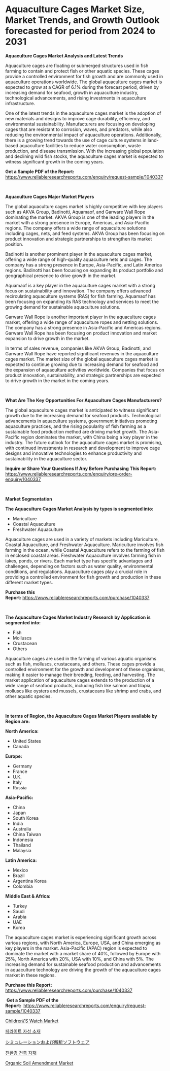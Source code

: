 <p><h1>Aquaculture Cages Market Size, Market Trends, and Growth Outlook forecasted for period from 2024 to 2031</h1></p><p><strong>Aquaculture Cages Market Analysis and Latest Trends</strong></p>
<p><p>Aquaculture cages are floating or submerged structures used in fish farming to contain and protect fish or other aquatic species. These cages provide a controlled environment for fish growth and are commonly used in aquaculture operations worldwide. The global aquaculture cages market is expected to grow at a CAGR of 6.1% during the forecast period, driven by increasing demand for seafood, growth in aquaculture industry, technological advancements, and rising investments in aquaculture infrastructure.</p><p>One of the latest trends in the aquaculture cages market is the adoption of new materials and designs to improve cage durability, efficiency, and environmental sustainability. Manufacturers are focusing on developing cages that are resistant to corrosion, waves, and predators, while also reducing the environmental impact of aquaculture operations. Additionally, there is a growing trend towards the use of cage culture systems in land-based aquaculture facilities to reduce water consumption, waste production, and disease transmission. With the increasing global population and declining wild fish stocks, the aquaculture cages market is expected to witness significant growth in the coming years.</p></p>
<p><strong>Get a Sample PDF of the Report:&nbsp;</strong> <a href="https://www.reliableresearchreports.com/enquiry/request-sample/1040337">https://www.reliableresearchreports.com/enquiry/request-sample/1040337</a></p>
<p>&nbsp;</p>
<p><strong>Aquaculture Cages Major Market Players</strong></p>
<p><p>The global aquaculture cages market is highly competitive with key players such as AKVA Group, Badinotti, Aquamaof, and Garware Wall Rope dominating the market. AKVA Group is one of the leading players in the market with a strong presence in Europe, Americas, and Asia-Pacific regions. The company offers a wide range of aquaculture solutions including cages, nets, and feed systems. AKVA Group has been focusing on product innovation and strategic partnerships to strengthen its market position.</p><p>Badinotti is another prominent player in the aquaculture cages market, offering a wide range of high-quality aquaculture nets and cages. The company has a strong presence in Europe, Asia-Pacific, and Latin America regions. Badinotti has been focusing on expanding its product portfolio and geographical presence to drive growth in the market.</p><p>Aquamaof is a key player in the aquaculture cages market with a strong focus on sustainability and innovation. The company offers advanced recirculating aquaculture systems (RAS) for fish farming. Aquamaof has been focusing on expanding its RAS technology and services to meet the growing demand for sustainable aquaculture solutions.</p><p>Garware Wall Rope is another important player in the aquaculture cages market, offering a wide range of aquaculture ropes and netting solutions. The company has a strong presence in Asia-Pacific and Americas regions. Garware Wall Rope has been focusing on product innovation and market expansion to drive growth in the market.</p><p>In terms of sales revenue, companies like AKVA Group, Badinotti, and Garware Wall Rope have reported significant revenues in the aquaculture cages market. The market size of the global aquaculture cages market is expected to continue growing due to increasing demand for seafood and the expansion of aquaculture activities worldwide. Companies that focus on product innovation, sustainability, and strategic partnerships are expected to drive growth in the market in the coming years.</p></p>
<p>&nbsp;</p>
<p><strong>What Are The Key Opportunities For Aquaculture Cages Manufacturers?</strong></p>
<p><p>The global aquaculture cages market is anticipated to witness significant growth due to the increasing demand for seafood products. Technological advancements in aquaculture systems, government initiatives promoting aquaculture practices, and the rising popularity of fish farming as a sustainable food production method are driving market growth. The Asia-Pacific region dominates the market, with China being a key player in the industry. The future outlook for the aquaculture cages market is promising, with continued investments in research and development to improve cage designs and innovative technologies to enhance productivity and sustainability in the aquaculture sector.</p></p>
<p><strong>Inquire or Share Your Questions If Any Before Purchasing This Report:</strong> <a href="https://www.reliableresearchreports.com/enquiry/pre-order-enquiry/1040337">https://www.reliableresearchreports.com/enquiry/pre-order-enquiry/1040337</a></p>
<p>&nbsp;</p>
<p><strong>Market Segmentation</strong></p>
<p><strong>The Aquaculture Cages Market Analysis by types is segmented into:</strong></p>
<p><ul><li>Mariculture</li><li>Coastal Aquaculture</li><li>Freshwater Aquaculture</li></ul></p>
<p><p>Aquaculture cages are used in a variety of markets including Mariculture, Coastal Aquaculture, and Freshwater Aquaculture. Mariculture involves fish farming in the ocean, while Coastal Aquaculture refers to the farming of fish in enclosed coastal areas. Freshwater Aquaculture involves farming fish in lakes, ponds, or rivers. Each market type has specific advantages and challenges, depending on factors such as water quality, environmental conditions, and regulations. Aquaculture cages play a crucial role in providing a controlled environment for fish growth and production in these different market types.</p></p>
<p><strong>Purchase this Report:&nbsp;</strong><a href="https://www.reliableresearchreports.com/purchase/1040337">https://www.reliableresearchreports.com/purchase/1040337</a></p>
<p>&nbsp;</p>
<p><strong>The Aquaculture Cages Market Industry Research by Application is segmented into:</strong></p>
<p><ul><li>Fish</li><li>Molluscs</li><li>Crustacean</li><li>Others</li></ul></p>
<p><p>Aquaculture cages are used in the farming of various aquatic organisms such as fish, molluscs, crustaceans, and others. These cages provide a controlled environment for the growth and development of these organisms, making it easier to manage their breeding, feeding, and harvesting. The market application of aquaculture cages extends to the production of a wide range of seafood products, including fish like salmon and tilapia, molluscs like oysters and mussels, crustaceans like shrimp and crabs, and other aquatic species.</p></p>
<p>&nbsp;</p>
<p><strong>In terms of Region, the Aquaculture Cages Market Players available by Region are:</strong></p>
<p>
    <p> <strong> North America: </strong>
        <ul>
            <li>United States</li>
            <li>Canada</li>
        </ul>
        </p> 
    <p> <strong> Europe: </strong>
        <ul>
            <li>Germany</li>
            <li>France</li>
            <li>U.K.</li>
            <li>Italy</li>
            <li>Russia</li>
        </ul>
        </p> 
    <p> <strong> Asia-Pacific: </strong>
        <ul>
            <li>China</li>
            <li>Japan</li>
            <li>South Korea</li>
            <li>India</li>
            <li>Australia</li>
            <li>China Taiwan</li>
            <li>Indonesia</li>
            <li>Thailand</li>
            <li>Malaysia</li>
        </ul>
        </p> 
    <p> <strong> Latin America: </strong>
        <ul>
            <li>Mexico</li>
            <li>Brazil</li>
            <li>Argentina Korea</li>
            <li>Colombia</li>
        </ul>
        </p> 
    <p> <strong> Middle East & Africa: </strong>
        <ul>
            <li>Turkey</li>
            <li>Saudi</li>
            <li>Arabia</li>
            <li>UAE</li>
            <li>Korea</li>
        </ul>
    </p>
    </p>
<p><p>The aquaculture cages market is experiencing significant growth across various regions, with North America, Europe, USA, and China emerging as key players in the market. Asia-Pacific (APAC) region is expected to dominate the market with a market share of 40%, followed by Europe with 25%, North America with 20%, USA with 10%, and China with 5%. The increasing demand for sustainable seafood production and advancements in aquaculture technology are driving the growth of the aquaculture cages market in these regions.</p></p>
<p><strong>Purchase this Report: </strong><a href="https://www.reliableresearchreports.com/purchase/1040337">https://www.reliableresearchreports.com/purchase/1040337</a></p>
<p>&nbsp;<strong>Get a Sample PDF of the Report:&nbsp;&nbsp;</strong><a href="https://www.reliableresearchreports.com/enquiry/request-sample/1040337">https://www.reliableresearchreports.com/enquiry/request-sample/1040337</a></p>
<p><strong></strong></p>
<p><p><a href="https://issuu.com/reportprime-2/docs/childrens-watch-market-size-2030.pptx">Children\'S Watch Market</a></p><p><a href="https://medium.com/@tommywilkinsblakev5p335aqoc/%ED%8E%98%EB%9D%BC%EC%9D%B4%ED%8A%B8-%EC%9E%90%EC%84%9D-%EC%9E%AC%EB%A3%8C-%EC%8B%9C%EC%9E%A5-%EA%B7%9C%EB%AA%A8-%EC%8B%9C%EC%9E%A5-%EC%A0%84%EB%A7%9D-%EB%B0%8F-%EC%8B%9C%EC%9E%A5-%EC%98%88%EC%B8%A1-2024%EB%85%84%EB%B6%80%ED%84%B0-2031%EB%85%84%EA%B9%8C%EC%A7%80-e0be392ee2fc">페라이트 자성 소재</a></p><p><a href="https://medium.com/@diegogaylord2023/%E3%82%B7%E3%83%9F%E3%83%A5%E3%83%AC%E3%83%BC%E3%82%B7%E3%83%A7%E3%83%B3%E3%81%8A%E3%82%88%E3%81%B3%E5%88%86%E6%9E%90%E3%82%BD%E3%83%95%E3%83%88%E3%82%A6%E3%82%A7%E3%82%A2%E5%B8%82%E5%A0%B4%E3%81%AE%E8%A6%8F%E6%A8%A1%E3%81%AF-%E3%82%B0%E3%83%AD%E3%83%BC%E3%83%90%E3%83%AB%E7%94%A3%E6%A5%AD%E3%81%AB%E3%81%8A%E3%81%91%E3%82%8B%E6%9C%80%E9%81%A9%E3%81%AA%E3%83%9E%E3%83%BC%E3%82%B1%E3%83%86%E3%82%A3%E3%83%B3%E3%82%B0%E3%83%81%E3%83%A3%E3%83%8D%E3%83%AB%E3%82%92%E6%98%8E%E3%82%89%E3%81%8B%E3%81%AB%E3%81%97%E3%81%BE%E3%81%99-04057572d1eb">シミュレーションおよび解析ソフトウェア</a></p><p><a href="https://medium.com/@glendatilghmankmgz0rbhwpy/%EB%85%B9%EC%83%89-%EA%B1%B4%EC%84%A4-%EC%9E%90%EC%9E%AC-%EC%8B%9C%EC%9E%A5-%EA%B2%BD%EC%9F%81-%EB%B6%84%EC%84%9D-%EC%8B%9C%EC%9E%A5-%EB%8F%99%ED%96%A5-%EB%B0%8F-2031%EB%85%84%EA%B9%8C%EC%A7%80%EC%9D%98-%EC%98%88%EC%B8%A1-8e93a929f091">친환경 건축 자재</a></p><p><a href="https://github.com/guneycigdem35/Market-Research-Report-List-2/blob/main/organic-soil-amendment-market.md">Organic Soil Amendment Market</a></p></p>
